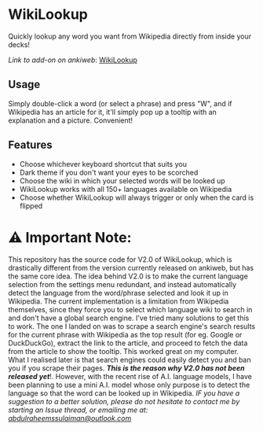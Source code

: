 # WikiLookup
Quickly lookup any word you want from Wikipedia directly from inside your decks!

*Link to add-on on ankiweb*: [WikiLookup](https://ankiweb.net/shared/info/1516720487)

## Usage
Simply double-click a word (or select a phrase) and press "W", and if Wikipedia has an article for it, it'll simply pop up a tooltip with an explanation and a picture. Convenient!

## Features
* Choose whichever keyboard shortcut that suits you
* Dark theme if you don't want your eyes to be scorched
* Choose the wiki in which your selected words will be looked up
* WikiLookup works with all 150+ languages available on Wikipedia
* Choose whether WikiLookup will always trigger or only when the card is flipped

# ⚠️ Important Note:
This repository has the source code for V2.0 of WikiLookup, which is drastically different from the version currently released on ankiweb, but has the same core idea. The idea behind V2.0 is to make the current language selection from the settings menu redundant, and instead automatically detect the language from the word/phrase selected and look it up in Wikipedia. The current implementation is a limitation from Wikipedia themselves, since they force you to select which language wiki to search in and don't have a global search engine. I've tried many solutions to get this to work. The one I landed on was to scrape a search engine's search results for the current phrase with Wikipedia as the top result (for eg. Google or DuckDuckGo), extract the link to the article, and proceed to fetch the data from the article to show the tooltip. This worked great on my computer. What I realised later is that search engines could easily detect you and ban you if you scrape their pages. *__This is the reason why V2.0 has not been released yet__*!. However, with the recent rise of A.I. language models, I have been planning to use a mini A.I. model whose only purpose is to detect the language so that the word can be looked up in Wikipedia.
*IF you have a suggestion to a better solution, please do not hesitate to contact me by starting an Issue thread, or emailing me at: [abdulraheemssulaiman@outlook.com](mailto:abdulraheemssulaiman@outlook.com)*

